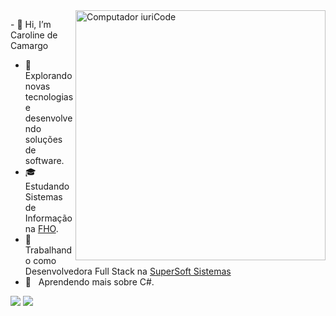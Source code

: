 

<!---
CaahCamargo/CaahCamargo is a ✨ special ✨ repository because its `README.md` (this file) appears on your GitHub profile.
You can click the Preview link to take a look at your changes.
--->

<img src="https://raw.githubusercontent.com/MicaelliMedeiros/micaellimedeiros/master/image/computer-illustration.png" min-width="400px" max-width="400px" width="400px" align="right" alt="Computador iuriCode">

<p align="left"> 
- 👋 Hi, I’m Caroline de Camargo
  
- 🤔 &nbsp; Explorando novas tecnologias e desenvolvendo soluções de software.
- 🎓 &nbsp; Estudando Sistemas de Informação na <a href="http://www.uniararas.br/">FHO</a>.
- 💼 &nbsp; Trabalhando como Desenvolvedora Full Stack na <a href="https://www.supersoft.com.br/">SuperSoft Sistemas</a>
- 🌱 &nbsp; Aprendendo mais sobre C#.

</p>

<!-- <p align="left">
  - 👀 I’m interested in  PHP, Laravel , JS
  <code><img height="32" src="https://raw.githubusercontent.com/github/explore/80688e429a7d4ef2fca1e82350fe8e3517d3494d/topics/react/react.png" alt="React"/></code>
</p> -->

<!-- <p align="left">
  💼 Ferramentas: <strong>Coloque as suas ferramentas de trabalho.</strong>
</p>

<p align="left">
  💌 Aqui vai uma mensagem para entrar em contato com você: ⤵️
</p>
 -->
<p align="left">

  <a href="https://www.linkedin.com/in/caroline-camargo-b5b1bb197/" alt="Linkedin">
  <img src="https://img.shields.io/badge/-Linkedin-0e76a8?style=flat-square&logo=Linkedin&logoColor=white&link=LINK-DO-SEU-LINKEDIN" /></a>

  <a href="https://www.instagram.com/caah._.camargo/" alt="Instagram">
  <img src="https://img.shields.io/badge/-Instagram-DF0174?style=flat-square&labelColor=DF0174&logo=instagram&logoColor=white&link=LINK-DO-SEU-INSTAGRAM"/></a>
</p>  
